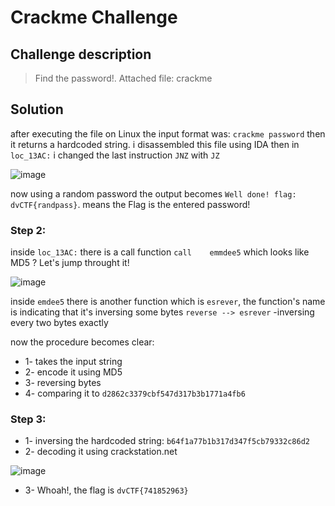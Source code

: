 # Crackme Challenge
## Challenge description
> Find the password!.
> Attached file: crackme
## Solution
after executing the file on Linux the input format was: ``crackme password`` then it returns a hardcoded string.
i disassembled this file using IDA then in ``loc_13AC:`` i changed the last instruction ``JNZ`` with ``JZ`` 


![image](https://user-images.githubusercontent.com/60848443/111077435-07eeb000-84f1-11eb-9a71-f73f9a0ee566.png)

now using a random password the output becomes ``Well done! flag: dvCTF{randpass}``. means the Flag is the entered password!
### Step 2:
inside ``loc_13AC:`` there is a call function ``call    emmdee5`` which looks like MD5 ? Let's jump throught it!

![image](https://user-images.githubusercontent.com/60848443/111077664-23a68600-84f2-11eb-87a6-f40b52d4028d.png)


inside ``emdee5`` there is another function which is ``esrever``, the function's name is indicating that it's inversing some bytes ``reverse --> esrever`` -inversing every two bytes exactly

now the procedure becomes clear:
* 1- takes the input string
* 2- encode it using MD5
* 3- reversing bytes
* 4- comparing it to ``d2862c3379cbf547d317b3b1771a4fb6`` 

### Step 3:
* 1- inversing the hardcoded string: ``b64f1a77b1b317d347f5cb79332c86d2``
* 2- decoding it using crackstation.net 

![image](https://user-images.githubusercontent.com/60848443/111078052-02df3000-84f4-11eb-8d66-3a4765baf524.png)

* 3- Whoah!, the flag is ``dvCTF{741852963}``
